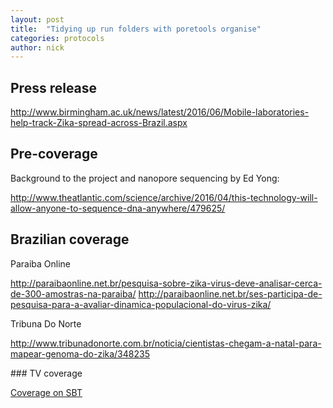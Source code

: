```yaml
---
layout: post
title:  "Tidying up run folders with poretools organise"
categories: protocols
author: nick
---
```


## Press release

http://www.birmingham.ac.uk/news/latest/2016/06/Mobile-laboratories-help-track-Zika-spread-across-Brazil.aspx

## Pre-coverage

Background to the project and nanopore sequencing by Ed Yong:

<http://www.theatlantic.com/science/archive/2016/04/this-technology-will-allow-anyone-to-sequence-dna-anywhere/479625/>

## Brazilian coverage

Paraiba Online

<http://paraibaonline.net.br/pesquisa-sobre-zika-virus-deve-analisar-cerca-de-300-amostras-na-paraiba/>
<http://paraibaonline.net.br/ses-participa-de-pesquisa-para-a-avaliar-dinamica-populacional-do-virus-zika/>

Tribuna Do Norte

<http://www.tribunadonorte.com.br/noticia/cientistas-chegam-a-natal-para-mapear-genoma-do-zika/348235>

### TV coverage

<a href="https://www.youtube.com/watch?v=9YXfXy9sh_I&app=desktop">Coverage on SBT</a>


